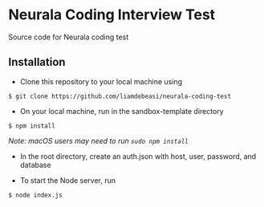 # Neurala Coding Interview Test
Source code for Neurala coding test


## Installation
* Clone this repository to your local machine using
``` 
$ git clone https://github.com/liamdebeasi/neurala-coding-test
```
* On your local machine, run in the sandbox-template directory
```
$ npm install
```
_Note: macOS users may need to run `sudo npm install`_

* In the root directory, create an auth.json with host, user, password, and database

* To start the Node server, run
```
$ node index.js
```
